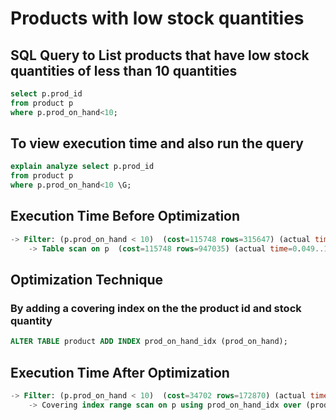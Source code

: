 # Products with low stock quantities
## SQL Query to List products that have low stock quantities of less than 10 quantities
```sql
select p.prod_id
from product p
where p.prod_on_hand<10;
```

## To view execution time and also run the query
```sql
explain analyze select p.prod_id
from product p
where p.prod_on_hand<10 \G;
```

## Execution Time Before Optimization
```sql
-> Filter: (p.prod_on_hand < 10)  (cost=115748 rows=315647) (actual time=0.053..1753 rows=85301 loops=1)
    -> Table scan on p  (cost=115748 rows=947035) (actual time=0.049..1676 rows=1e+6 loops=1)
```

## Optimization Technique
### By adding a covering index on the the product id and stock quantity
```sql
ALTER TABLE product ADD INDEX prod_on_hand_idx (prod_on_hand);
```

## Execution Time After Optimization

```sql
-> Filter: (p.prod_on_hand < 10)  (cost=34702 rows=172870) (actual time=0.0315..44.1 rows=85301 loops=1)
    -> Covering index range scan on p using prod_on_hand_idx over (prod_on_hand < 10)  (cost=34702 rows=172870) (actual time=0.03..37.8 rows=85301 loops=1)
```
